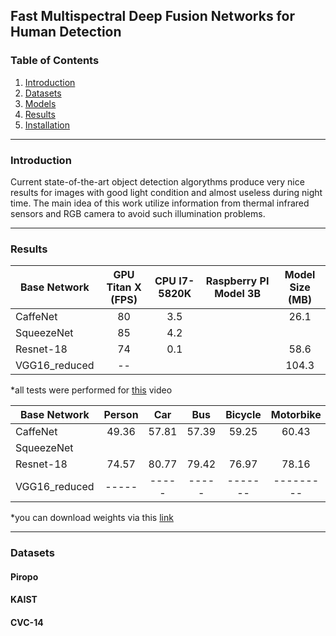 ## Fast Multispectral Deep Fusion Networks for Human Detection

### Table of Contents
1. [Introduction](#introduction)
2. [Datasets](#datasets)
3. [Models](#models)
4. [Results](#results)
5. [Installation](#installation)

------
### Introduction


Current state-of-the-art object detection algorythms produce very nice results for images with good light condition and almost useless during night time. The main idea of this work utilize information from thermal infrared sensors and RGB camera to avoid such illumination problems. 

------
### Results

| Base Network  | GPU Titan X (FPS)  | CPU I7-5820K  | Raspberry PI Model 3B| Model Size (MB)|
| ------------- | :----------: | :-------------------: | :------------: | :--:  |
| CaffeNet      | 80           |      3.5              |                | 26.1  |
| SqueezeNet    | 85           |      4.2              |                |       |
| Resnet-18     | 74           |      0.1              |                | 58.6  |
| VGG16_reduced | --           |                       |                | 104.3 |

*all tests were performed for [this](https://www.youtube.com/watch?v=h0qhZK0eGZY) video



|Base Network                       | Person | Car  | Bus | Bicycle | Motorbike | Train | Aeroplane | AP |
| --------------------------------- | :----: | :--: | :---: | :---: | :---: | :---: | :---: | :---: |
|CaffeNet                           | 49.36 | 57.81 | 57.39 | 59.25 | 60.43 | 62.19 | 52.62 | 44.61 |
|SqueezeNet                         |       |       |       |       |       |       |       |       |
|Resnet-18                          | 74.57 | 80.77 | 79.42 | 76.97 | 78.16 | 79.20 | 71.18 | 68.37 |
|VGG16_reduced                      | ----- | ----- | ----- |-------|---------|-----  |---------|------|

*you can download weights via this [link](https://goo.gl/Uwyom7) 

------
### Datasets

#### Piropo

#### KAIST
#### CVC-14

